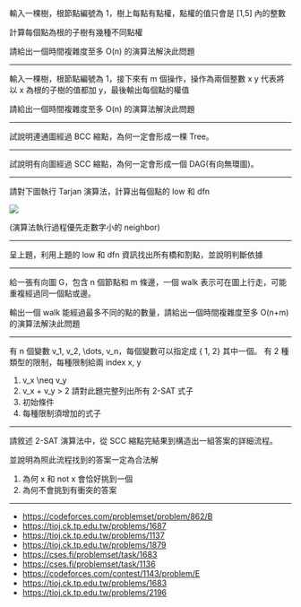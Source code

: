 輸入一棵樹，根節點編號為 1，樹上每點有點權，點權的值只會是 [1,5] 內的整數

計算每個點為根的子樹有幾種不同點權

請給出一個時間複雜度至多 O(n) 的演算法解決此問題

---

輸入一棵樹，根節點編號為 1，接下來有 m 個操作，操作為兩個整數 x y 代表將以 x 為根的子樹的值都加 y，最後輸出每個點的權值

請給出一個時間複雜度至多 O(n) 的演算法解決此問題

---

試說明連通圖經過 BCC 縮點，為何一定會形成一棵 Tree。

---

試說明有向圖經過 SCC 縮點，為何一定會形成一個 DAG(有向無環圖)。

---
請對下圖執行 Tarjan 演算法，計算出每個點的 low 和 dfn

![](https://imgur.com/elDx5LP)

(演算法執行過程優先走數字小的 neighbor)

---

呈上題，利用上題的 low 和 dfn 資訊找出所有橋和割點，並說明判斷依據

---

給一張有向圖 G，包含 n 個節點和 m 條邊，一個 walk 表示可在圖上行走，可能重複經過同一個點或邊。

輸出一個 walk 能經過最多不同的點的數量，請給出一個時間複雜度至多 O(n+m) 的演算法解決此問題

---

有 n 個變數 v_1, v_2, \dots, v_n，每個變數可以指定成 \{ 1, 2\} 其中一個。
有 2 種類型的限制，每種限制給兩 index x, y
1. v_x \neq v_y
2. v_x + v_y > 2
請對此題完整列出所有 2-SAT 式子
1. 初始條件
2. 每種限制須增加的式子

---

請敘述 2-SAT 演算法中，從 SCC 縮點完結果到構造出一組答案的詳細流程。

並說明為照此流程找到的答案一定為合法解
1. 為何 x 和 not x 會恰好挑到一個
2. 為何不會挑到有衝突的答案

---

- https://codeforces.com/problemset/problem/862/B
- https://tioj.ck.tp.edu.tw/problems/1687
- https://tioj.ck.tp.edu.tw/problems/1137
- https://tioj.ck.tp.edu.tw/problems/1879
- https://cses.fi/problemset/task/1683
- https://cses.fi/problemset/task/1136
- https://codeforces.com/contest/1143/problem/E
- https://tioj.ck.tp.edu.tw/problems/1683
- https://tioj.ck.tp.edu.tw/problems/2196

